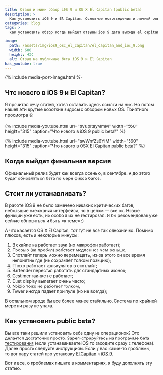 ```yaml
---
title: Отзыв и мини обзор iOS 9 и OS X El Capitan (public beta)
description: >
  Как установить iOS 9 и El Capitan. Основные нововведения и личный опыт использования новых ОС.
categories: blog
tags: >
  как установить обзор когда выйдет отзывы ios 9 дата выхода el capitan установка os x стоит ли beta что нового os x el capitan split view

image:
  path: /assets/img/ios9_osx_el_capitan/el_capitan_and_ios_9.png
  width: 600
  height: 436
  alt: Отзыв на публичные беты iOS 9 и El Capitan
has_youtube: true
---
```


{% include media-post-image.html %}

## Что нового в iOS 9 и El Capitan?

Я прочитал кучу статей, хотел оставить здесь ссылки на них. Но потом нашел эти крутые короткие видосы с обзором новых OS. Приятного просмотра 👍

{%
	include media-youtube.html
	url="dVupItayMmM"
	width="560"
	height="315"
	caption="Что нового в iOS 9 public beta?"
%}

{%
	include media-youtube.html
	url="qwWnfZu6YjM"
	width="560"
	height="315"
	caption="Что нового в OSX El Capitan public beta?"
%}

## Когда выйдет финальная версия

Официальный релиз будет как всегда осенью, в сентябре. А до этого будет обновляться бета по мере фикса багов.

## Стоит ли устанавливать?

В работе iOS 9 не было замечено никаких критических багов, небольшие наезжания интерфейса, но в целом — все ок. Новые функции уже есть, но особо я их не тестировал. Я бы рекомендовал уже сейчас обновиться и быть «в теме» :)

А что касается OS X El Capitan, тот тут не все так однозначно. Помимо плюсов, есть и некоторые минусы:

<ol>
    <li>В скайпе на работает звук (но микрофон работает);
    <li>Превью (на пробел) работает медленнее чем раньше;
    <li>Спотлайт теперь можно перемещать, из-за этого он все время непонятно где (не сохраняет толком позицию);
    <li>Плохо работает калькулятор в спотлайт;
    <li>Bartender перестал работать для стандартных иконок;
    <li>Gestimer так-же не работает;
    <li>Duet display вылетает очень часто;
    <li>Noizio тоже не работает толком;
    <li>Tower иногда падает при пуле (но не всегда);
</ol>

В остальном вроде бы все более менее стабильно. Система по крайней мере ни разу не упала.

## Как установить public beta?

Вы все таки решили установить себе одну из операционок? Это делается достаточно просто. Зарегистрируйтесь на программе <a href="https://beta.apple.com/sp/ru/betaprogram/welcome?locale=ru">бета тестирования</a> (если устанавливаете iOS то заходите сразу с телефона). Далее просто следуйте инструкциям. Если у вас какие-то проблемы, то вот пару статей про установку <a rel="nofollow" href="http://www.macdigger.ru/macall/kak-ustanovit-publichnuyu-beta-versiyu-os-x-el-capitan-na-mac.html">El Capitan</a> и <a rel="nofollow" href="http://www.macdigger.ru/iphone-ipod/kak-ustanovit-ios-9-beta-bez-uchetnoj-zapisi-razrabotchika.html">iOS 9</a>.

Вот и все, о проблемах пишите в комментариях, я буду дополнять эту статью.
